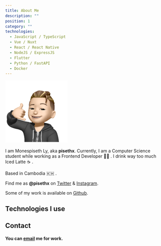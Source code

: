 ```yaml
---
title: About Me
description: ""
position: 1
category: ""
technologies:
  - JavaScript / TypeScript
  - Vue / Nuxt
  - React / React Native
  - NodeJS / ExpressJS
  - Flutter
  - Python / FastAPI
  - Docker
---
```


<img src="/profile.png" width="200" height="200" alt=""/>

I am Monespiseth Ly, aka **pisethx**. Currently, I am a Computer Science student while working as a Frontend Developer 👨‍💻 . I drink way too much Iced Latte ☕️ .

Based in Cambodia 🇰🇭 .

Find me as **@pisethx** on [Twitter](https://twitter.com/pisethx) & [Instagram](https://instagram.com/pisethx).

Some of my work is available on [Github](https://github.com/pisethx).

## Technologies I use

<list :items="technologies"></list>

## Contact

#### You can [email](mailto:pisethlee111@gmail.com) me for work.
